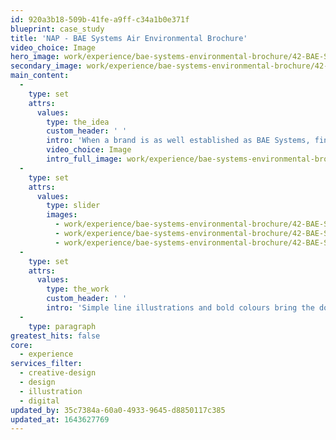 ```yaml
---
id: 920a3b18-509b-41fe-a9ff-c34a1b0e371f
blueprint: case_study
title: 'NAP - BAE Systems Air Environmental Brochure'
video_choice: Image
hero_image: work/experience/bae-systems-environmental-brochure/42-BAE-SHE-Air-Environment-Brochure-Full-Image.jpg
secondary_image: work/experience/bae-systems-environmental-brochure/42-BAE-SHE-Air-Environment-Brochure-Secondary-Image.jpg
main_content:
  -
    type: set
    attrs:
      values:
        type: the_idea
        custom_header: ' '
        intro: 'When a brand is as well established as BAE Systems, finding a fresh look that sits comfortably within the brand guidelines can be a challenge. But that’s what BAE asked us to do for their internal comms, outlining the environmental direction for the business over the next decade.'
        video_choice: Image
        intro_full_image: work/experience/bae-systems-environmental-brochure/42-BAE-SHE-Air-Environment-Brochure-Full-Image-2.jpg
  -
    type: set
    attrs:
      values:
        type: slider
        images:
          - work/experience/bae-systems-environmental-brochure/42-BAE-SHE-Air-Environment-Brochure-Large-Image.jpg
          - work/experience/bae-systems-environmental-brochure/42-BAE-SHE-Air-Environment-Brochure-Large-Image-3.jpg
          - work/experience/bae-systems-environmental-brochure/42-BAE-SHE-Air-Environment-Brochure-Large-Image-2.jpg
  -
    type: set
    attrs:
      values:
        type: the_work
        custom_header: ' '
        intro: 'Simple line illustrations and bold colours bring the document to life and create an engaging way to communicate this important message.'
  -
    type: paragraph
greatest_hits: false
core:
  - experience
services_filter:
  - creative-design
  - design
  - illustration
  - digital
updated_by: 35c7384a-60a0-4933-9645-d8850117c385
updated_at: 1643627769
---
```


